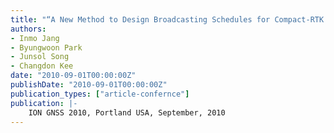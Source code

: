 ```yaml
---
title: "“A New Method to Design Broadcasting Schedules for Compact-RTK Corrections: Reducing GNSS Temporal Decorrelation”"
authors:
- Inmo Jang
- Byungwoon Park
- Junsol Song
- Changdon Kee
date: "2010-09-01T00:00:00Z"
publishDate: "2010-09-01T00:00:00Z"
publication_types: ["article-confernce"]
publication: |-
    ION GNSS 2010, Portland USA, September, 2010
---
```


